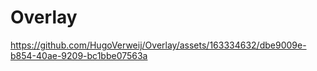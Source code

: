 # Overlay


https://github.com/HugoVerweij/Overlay/assets/163334632/dbe9009e-b854-40ae-9209-bc1bbe07563a

